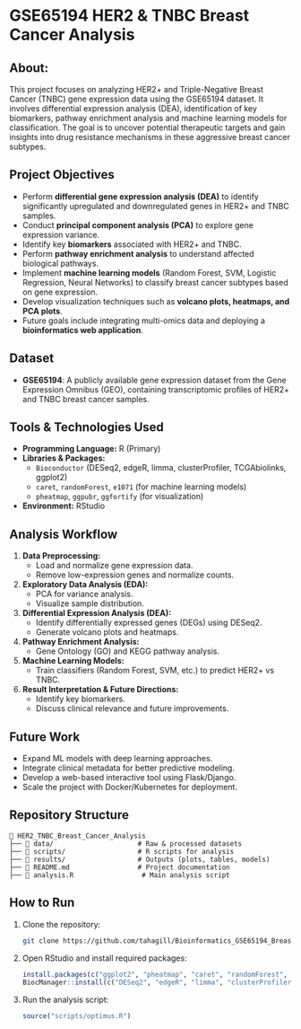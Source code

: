 # GSE65194 HER2 & TNBC Breast Cancer Analysis

## About:

This project focuses on analyzing HER2+ and Triple-Negative Breast Cancer (TNBC) gene expression data using the GSE65194 dataset. It involves differential expression analysis (DEA), identification of key biomarkers, pathway enrichment analysis and machine learning models for classification. The goal is to uncover potential therapeutic targets and gain insights into drug resistance mechanisms in these aggressive breast cancer subtypes.

## Project Objectives

- Perform **differential gene expression analysis (DEA)** to identify significantly upregulated and downregulated genes in HER2+ and TNBC samples.
- Conduct **principal component analysis (PCA)** to explore gene expression variance.
- Identify key **biomarkers** associated with HER2+ and TNBC.
- Perform **pathway enrichment analysis** to understand affected biological pathways.
- Implement **machine learning models** (Random Forest, SVM, Logistic Regression, Neural Networks) to classify breast cancer subtypes based on gene expression.
- Develop visualization techniques such as **volcano plots, heatmaps, and PCA plots**.
- Future goals include integrating multi-omics data and deploying a **bioinformatics web application**.

## Dataset

- **GSE65194**: A publicly available gene expression dataset from the Gene Expression Omnibus (GEO), containing transcriptomic profiles of HER2+ and TNBC breast cancer samples.

## Tools & Technologies Used

- **Programming Language:** R (Primary)
- **Libraries & Packages:**
  - `Bioconductor` (DESeq2, edgeR, limma, clusterProfiler, TCGAbiolinks, ggplot2)
  - `caret`, `randomForest`, `e1071` (for machine learning models)
  - `pheatmap`, `ggpubr`, `ggfortify` (for visualization)
- **Environment:** RStudio

## Analysis Workflow

1. **Data Preprocessing:**
   - Load and normalize gene expression data.
   - Remove low-expression genes and normalize counts.
2. **Exploratory Data Analysis (EDA):**
   - PCA for variance analysis.
   - Visualize sample distribution.
3. **Differential Expression Analysis (DEA):**
   - Identify differentially expressed genes (DEGs) using DESeq2.
   - Generate volcano plots and heatmaps.
4. **Pathway Enrichment Analysis:**
   - Gene Ontology (GO) and KEGG pathway analysis.
5. **Machine Learning Models:**
   - Train classifiers (Random Forest, SVM, etc.) to predict HER2+ vs TNBC.
6. **Result Interpretation & Future Directions:**
   - Identify key biomarkers.
   - Discuss clinical relevance and future improvements.

## Future Work

- Expand ML models with deep learning approaches.
- Integrate clinical metadata for better predictive modeling.
- Develop a web-based interactive tool using Flask/Django.
- Scale the project with Docker/Kubernetes for deployment.

## Repository Structure

```
📂 HER2_TNBC_Breast_Cancer_Analysis
├── 📁 data/                     # Raw & processed datasets
├── 📁 scripts/                  # R scripts for analysis
├── 📁 results/                  # Outputs (plots, tables, models)
├── 📄 README.md                 # Project documentation
├── 📄 analysis.R                 # Main analysis script
```

## How to Run

1. Clone the repository:
   ```bash
   git clone https://github.com/tahagill/Bioinformatics_GSE65194_Breast_Cancer_Resistance.git
   ```
2. Open RStudio and install required packages:
   ```r
   install.packages(c("ggplot2", "pheatmap", "caret", "randomForest", "e1071"))
   BiocManager::install(c("DESeq2", "edgeR", "limma", "clusterProfiler", "TCGAbiolinks"))
   ```
3. Run the analysis script:
   ```r
   source("scripts/optimus.R")
   ```

##
